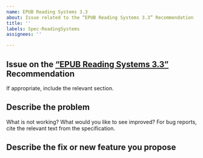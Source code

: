 ```yaml
---
name: EPUB Reading Systems 3.3
about: Issue related to the “EPUB Reading Systems 3.3” Recommendation
title: ''
labels: Spec-ReadingSystems
assignees: ''

---
```


## Issue on the [“EPUB Reading Systems 3.3”](https://www.w3.org/TR/epub-rs-33/) Recommendation

If appropriate, include the relevant section.

## Describe the problem 

What is not working? What would you like to see improved? For bug reports, cite the relevant text from the specification.

## Describe the fix or new feature you propose

